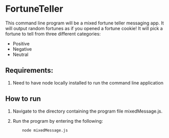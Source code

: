 # FortuneTeller
This command line program will be a mixed fortune teller messaging app. It will output random fortunes as if you opened a fortune cookie!
It will pick a fortune to tell from three different categories:

+ Positive
+ Negative
+ Neutral

## Requirements:

1. Need to have node locally installed to run the command line application

## How to run

1. Navigate to the directory containing the program file mixedMessage.js.
2. Run the program by entering the following:

    ```
        node mixedMessage.js
    ```
